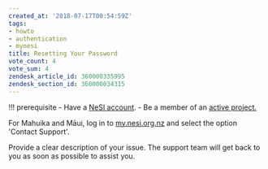 ```yaml
---
created_at: '2018-07-17T00:54:59Z'
tags:
- howto
- authentication
- mynesi
title: Resetting Your Password
vote_count: 4
vote_sum: 4
zendesk_article_id: 360000335995
zendesk_section_id: 360000034315
---
```



!!! prerequisite
    -  Have a [NeSI
       account](../../Getting_Started/Accounts-Projects_and_Allocations/Creating_a_NeSI_Account_Profile.md).
    -  Be a member of an [active project.](../../Getting_Started/Accounts-Projects_and_Allocations/Applying_for_a_new_NeSI_project.md)

For Mahuika and Māui, log in to [my.nesi.org.nz](https://my.nesi.org.nz) and select the option
'Contact Support'.  

Provide a clear description of your issue. The support team will get back to you as soon as possible to assist you. 
